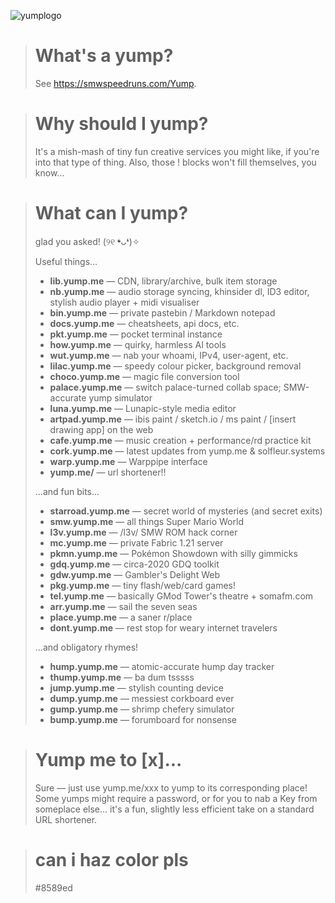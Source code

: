 ![yumplogo](https://github.com/user-attachments/assets/025b5c14-e400-4a2f-b4bd-2738c82292a0)

> # What's a yump?
> See https://smwspeedruns.com/Yump. 

> # Why should I yump?
> It's a mish-mash of tiny fun creative services you might like, if you're into that type of thing. Also, those ! blocks won't fill themselves, you know... 

> # What can I yump?
> glad you asked! (୨୧ ❛ᴗ❛)✧
>
> Useful things...
> - **lib.yump.me** — CDN, library/archive, bulk item storage
> - **nb.yump.me** — audio storage syncing, khinsider dl, ID3 editor, stylish audio player + midi visualiser
> - **bin.yump.me** — private pastebin / Markdown notepad
> - **docs.yump.me** — cheatsheets, api docs, etc.
> - **pkt.yump.me** — pocket terminal instance
> - **how.yump.me** — quirky, harmless AI tools
> - **wut.yump.me** — nab your whoami, IPv4, user-agent, etc.
> - **lilac.yump.me** — speedy colour picker, background removal
> - **choco.yump.me** — magic file conversion tool
> - **palace.yump.me** — switch palace-turned collab space; SMW-accurate yump simulator
> - **luna.yump.me** — Lunapic-style media editor
> - **artpad.yump.me** — ibis paint / sketch.io / ms paint / \[insert drawing app] on the web
> - **cafe.yump.me** — music creation + performance/rd practice kit
> - **cork.yump.me** — latest updates from yump.me & solfleur.systems
> - **warp.yump.me** — Warppipe interface
> - **yump.me/** — url shortener!!
> 
> ...and fun bits...
> - **starroad.yump.me** — secret world of mysteries (and secret exits)
> - **smw.yump.me** — all things Super Mario World 
> - **l3v.yump.me** — /l3v/ SMW ROM hack corner
> - **mc.yump.me** — private Fabric 1.21 server
> - **pkmn.yump.me** — Pokémon Showdown with silly gimmicks
> - **gdq.yump.me** — circa-2020 GDQ toolkit
> - **gdw.yump.me** — Gambler's Delight Web 
> - **pkg.yump.me** — tiny flash/web/card games!
> - **tel.yump.me** — basically GMod Tower's theatre + somafm.com
> - **arr.yump.me** — sail the seven seas
> - **place.yump.me** — a saner r/place
> - **dont.yump.me** — rest stop for weary internet travelers
>
> ...and obligatory rhymes!
> - **hump.yump.me** — atomic-accurate hump day tracker
> - **thump.yump.me** — ba dum tsssss
> - **jump.yump.me** — stylish counting device
> - **dump.yump.me** — messiest corkboard ever
> - **gump.yump.me** — shrimp chefery simulator
> - **bump.yump.me** — forumboard for nonsense



> # Yump me to \[x]...
> Sure — just use yump.me/xxx to yump to its corresponding place! Some yumps might require a password, or for you to nab a Key from someplace else... it's a fun, slightly less efficient take on a standard URL shortener.

> # can i haz color pls
> #8589ed
